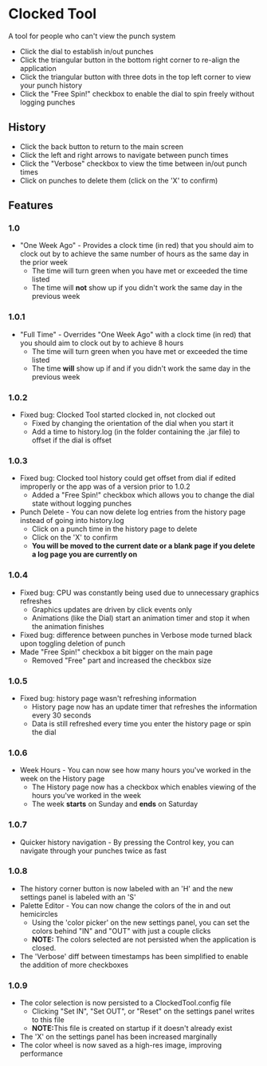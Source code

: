 <h1>Clocked Tool</h1>
<p>A tool for people who can't view the punch system</p>

<ul>
<li>Click the dial to establish in/out punches</li>
<li>Click the triangular button in the bottom right corner to re-align the application</li>
<li>Click the triangular button with three dots in the top left corner to view your punch history</li>
<li>Click the "Free Spin!" checkbox to enable the dial to spin freely without logging punches</li>
</ul>

<h2>History</h2>

<ul>
<li>Click the back button to return to the main screen</li>
<li>Click the left and right arrows to navigate between punch times</li>
<li>Click the "Verbose" checkbox to view the time between in/out punch times</li>
<li>Click on punches to delete them (click on the 'X' to confirm)</li>
</ul>

<h2>Features</h2>
<h3>1.0</h3>
<ul>
<li>"One Week Ago" - Provides a clock time (in red) that you should aim to clock out by to achieve the same number of hours as the same day in the prior week
  <ul>
  <li>The time will turn green when you have met or exceeded the time listed</li>
  <li>The time will <b>not</b> show up if you didn't work the same day in the previous week</li>
  </ul>
</li>
</ul>

<h3>1.0.1</h3>
<ul>
<li>"Full Time" - Overrides "One Week Ago" with a clock time (in red) that you should aim to clock out by to achieve 8 hours
  <ul>
  <li>The time will turn green when you have met or exceeded the time listed</li>
  <li>The time <b>will</b> show up if and if you didn't work the same day in the previous week</li>
  </ul>
</li>
</ul>

<h3>1.0.2</h3>
<ul>
<li>Fixed bug: Clocked Tool started clocked in, not clocked out
  <ul>
  <li>Fixed by changing the orientation of the dial when you start it</li>
  <li>Add a time to history.log (in the folder containing the .jar file) to offset if the dial is offset</li>
  </ul>
</li>
</ul>

<h3>1.0.3</h3>
<ul>
<li>Fixed bug: Clocked tool history could get offset from dial if edited improperly or the app was of a version prior to 1.0.2
  <ul>
  <li>Added a "Free Spin!" checkbox which allows you to change the dial state without logging punches</li>
  </ul>
</li>
<li>Punch Delete - You can now delete log entries from the history page instead of going into history.log
  <ul>
  <li>Click on a punch time in the history page to delete</li>
  <li>Click on the 'X' to confirm</li>
  <li><b>You will be moved to the current date or a blank page if you delete a log page you are currently on</b></li>
  </ul>
</li>
</ul>

<h3>1.0.4</h3>
<ul>
<li>Fixed bug: CPU was constantly being used due to unnecessary graphics refreshes
  <ul>
  <li>Graphics updates are driven by click events only</li>
  <li>Animations (like the Dial) start an animation timer and stop it when the animation finishes</li>
  </ul>
</li>
<li>Fixed bug: difference between punches in Verbose mode turned black upon toggling deletion of punch</li>
<li>Made "Free Spin!" checkbox a bit bigger on the main page
  <ul>
  <li>Removed "Free" part and increased the checkbox size</li>
  </ul>
</li>
</ul>

<h3>1.0.5</h3>
<ul>
<li>Fixed bug: history page wasn't refreshing information
  <ul>
  <li>History page now has an update timer that refreshes the information every 30 seconds</li>
  <li>Data is still refreshed every time you enter the history page or spin the dial</li>
  </ul>
</li>
</ul>

<h3>1.0.6</h3>
<ul>
<li>Week Hours - You can now see how many hours you've worked in the week on the History page
  <ul>
  <li>The History page now has a checkbox which enables viewing of the hours you've worked in the week</li>
  <li>The week <b>starts</b> on Sunday and <b>ends</b> on Saturday</li>
  </ul>
</li>
</ul>

<h3>1.0.7</h3>
<ul>
<li>Quicker history navigation - By pressing the Control key, you can navigate through your punches twice as fast</li>
</ul>

<h3>1.0.8</h3>
<ul>
<li>The history corner button is now labeled with an 'H' and the new settings panel
is labeled with an 'S'</li>
<li>Palette Editor - You can now change the colors of the in and out hemicircles 
  <ul>
  <li>Using the 'color picker' on the new settings panel, you can set the colors behind "IN" and "OUT" with just a couple clicks</li>
  <li><b>NOTE:</b> The colors selected are not persisted when the application is closed.</li>
  </ul>
</li>
<li>The 'Verbose' diff between timestamps has been simplified to enable the addition of more checkboxes</li>
</ul>

<h3>1.0.9</h3>
<ul>
<li>The color selection is now persisted to a ClockedTool.config file
  <ul>
  <li>Clicking "Set IN", "Set OUT", or "Reset" on the settings panel writes to this file</li>
  <li><b>NOTE:</b>This file is created on startup if it doesn't already exist</li>
  </ul>
</li>
<li>The 'X' on the settings panel has been increased marginally</li>
<li>The color wheel is now saved as a high-res image, improving performance</li>
</ul>
